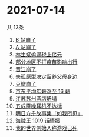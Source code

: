 # 2021-07-14
  共 13条

  <!-- BEGIN -->
  <!-- 最后更新时间:Wed Jul 14 2021 06:12:40 GMT+0000 (Coordinated Universal Time) -->
  1. [B 站崩了](https://www.zhihu.com/search?q=b站崩了)
1. [A 站崩了](https://www.zhihu.com/search?q=A站崩了)
1. [林生斌偷漏税上亿元](https://www.zhihu.com/search?q=林生斌)
1. [部分地区不打疫苗影响出行](https://www.zhihu.com/search?q=疫苗)
1. [晋江崩了](https://www.zhihu.com/search?q=晋江崩了)
1. [失孤原型决定留养父母身边](https://www.zhihu.com/search?q=失孤原型)
1. [豆瓣崩了](https://www.zhihu.com/search?q=豆瓣崩了)
1. [京东平均年薪涨至 16 薪](https://www.zhihu.com/search?q=京东)
1. [江苏苏州酒店坍塌](https://www.zhihu.com/search?q=酒店坍塌)
1. [五成降噪耳机不达标](https://www.zhihu.com/search?q=降噪耳机)
1. [明日方舟故事集「如我所见」](https://www.zhihu.com/search?q=明日方舟)
1. [海贼王 1019 话情报](https://www.zhihu.com/search?q=海贼王)
1. [我的世界创始人称游戏已死](https://www.zhihu.com/search?q=我的世界)
  <!-- END -->
  